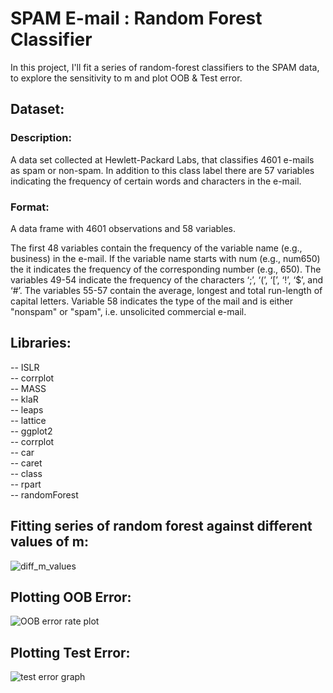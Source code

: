 # SPAM E-mail : Random Forest Classifier

In this project, I'll fit a series of random-forest classifiers to the SPAM data, to explore the sensitivity to m and plot OOB &amp; Test error.

## Dataset: 
### Description:
A data set collected at Hewlett-Packard Labs, that classifies 4601 e-mails as spam or non-spam. In addition to this class label there are 57 variables indicating the frequency of certain words and characters in the e-mail.

### Format:
A data frame with 4601 observations and 58 variables.

The first 48 variables contain the frequency of the variable name (e.g., business) in the e-mail. If the variable name starts with num (e.g., num650) the it indicates the frequency of the corresponding number (e.g., 650). The variables 49-54 indicate the frequency of the characters ‘;’, ‘(’, ‘[’, ‘!’, ‘\$’, and ‘\#’. The variables 55-57 contain the average, longest and total run-length of capital letters. Variable 58 indicates the type of the mail and is either "nonspam" or "spam", i.e. unsolicited commercial e-mail.

## Libraries:
-- ISLR <br/>
-- corrplot <br/>
-- MASS <br/>
-- klaR <br/>
-- leaps <br/>
-- lattice <br/>
-- ggplot2 <br/>
-- corrplot <br/>
-- car <br/>
-- caret <br/>
-- class <br/>
-- rpart <br/>
-- randomForest <br/>

## Fitting series of random forest against different values of m:

![diff_m_values](https://user-images.githubusercontent.com/46763031/148016326-98191097-cbb5-4c49-95d7-b7e2f94e5f72.png)

## Plotting OOB Error:

![OOB error rate plot](https://user-images.githubusercontent.com/46763031/148016349-89c96e02-f85c-4822-be5a-21e647137b16.png)

## Plotting Test Error:

![test error graph](https://user-images.githubusercontent.com/46763031/148016376-f5dfa48f-cb85-4cf5-afb0-3d9743541f8a.png)





